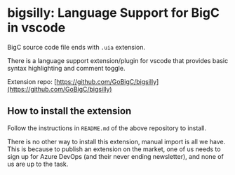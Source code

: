 # bigsilly: Language Support for BigC in vscode
BigC source code file ends with `.uia` extension.

There is a language support extension/plugin for vscode that provides basic syntax highlighting and comment toggle. 

Extension repo: [https://github.com/GoBigC/bigsilly](https://github.com/GoBigC/bigsilly)

## How to install the extension
Follow the instructions in `README.md` of the above repository to install. 

There is no other way to install this extension, manual import is all we have. This is because to publish an extension on the market, one of us needs to sign up for Azure DevOps (and their never ending newsletter), and none of us are up to the task. 